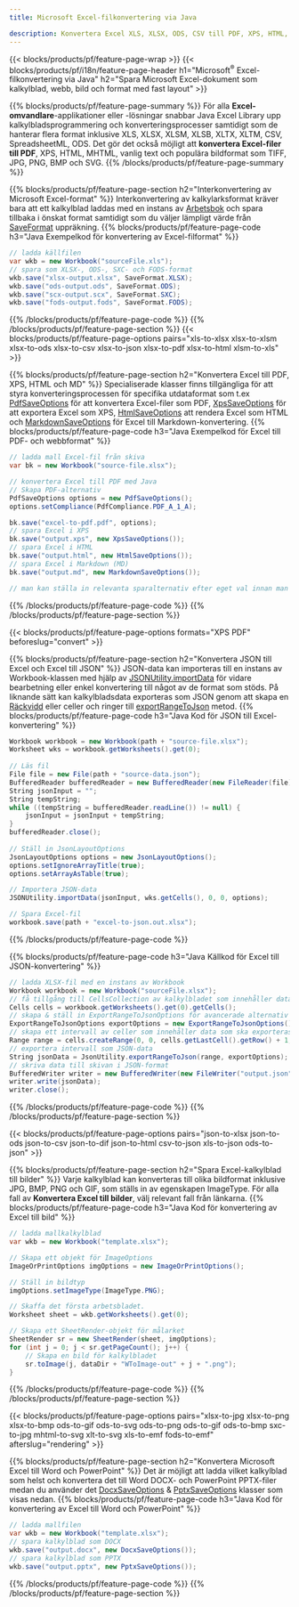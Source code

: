 ```yaml
---
title: Microsoft Excel-filkonvertering via Java 

description: Konvertera Excel XLS, XLSX, ODS, CSV till PDF, XPS, HTML, JPEG, HTML och många andra populära format med bara några rader med Java-kod.
---
```

{{< blocks/products/pf/feature-page-wrap >}}
{{< blocks/products/pf/i18n/feature-page-header h1="Microsoft<sup>&reg;</sup> Excel-filkonvertering via Java" h2="Spara Microsoft Excel-dokument som kalkylblad, webb, bild och format med fast layout" >}}

{{% blocks/products/pf/feature-page-summary %}}
För alla **Excel-omvandlare**-applikationer eller -lösningar snabbar Java Excel Library upp kalkylbladsprogrammering och konverteringsprocesser samtidigt som de hanterar flera format inklusive XLS, XLSX, XLSM, XLSB, XLTX, XLTM, CSV, SpreadsheetML, ODS. Det gör det också möjligt att **konvertera Excel-filer till PDF**, XPS, HTML, MHTML, vanlig text och populära bildformat som TIFF, JPG, PNG, BMP och SVG.
{{% /blocks/products/pf/feature-page-summary %}}

{{% blocks/products/pf/feature-page-section h2="Interkonvertering av Microsoft Excel-format" %}}
Interkonvertering av kalkylarksformat kräver bara att ett kalkylblad laddas med en instans av [Arbetsbok](https://reference.aspose.com/cells/java/com.aspose.cells/Workbook) och spara tillbaka i önskat format samtidigt som du väljer lämpligt värde från [SaveFormat](https://reference.aspose.com/cells/java/com.aspose.cells/SaveFormat) uppräkning.
{{% blocks/products/pf/feature-page-code h3="Java Exempelkod för konvertering av Excel-filformat" %}}

```cs
// ladda källfilen
var wkb = new Workbook("sourceFile.xls");
// spara som XLSX-, ODS-, SXC- och FODS-format
wkb.save("xlsx-output.xlsx", SaveFormat.XLSX);
wkb.save("ods-output.ods", SaveFormat.ODS);
wkb.save("scx-output.scx", SaveFormat.SXC);
wkb.save("fods-output.fods", SaveFormat.FODS);

```
{{% /blocks/products/pf/feature-page-code %}}
{{% /blocks/products/pf/feature-page-section %}}
{{< blocks/products/pf/feature-page-options pairs="xls-to-xlsx xlsx-to-xlsm xlsx-to-ods xlsx-to-csv xlsx-to-json xlsx-to-pdf xlsx-to-html xlsm-to-xls" >}}


{{% blocks/products/pf/feature-page-section h2="Konvertera Excel till PDF, XPS, HTML och MD" %}}
Specialiserade klasser finns tillgängliga för att styra konverteringsprocessen för specifika utdataformat som t.ex [PdfSaveOptions](https://reference.aspose.com/cells/java/com.aspose.cells/PdfSaveOptions) för att konvertera Excel-filer som PDF, [XpsSaveOptions](https://reference.aspose.com/cells/java/com.aspose.cells/XpsSaveOptions) för att exportera Excel som XPS, [HtmlSaveOptions](https://reference.aspose.com/cells/java/com.aspose.cells/HtmlSaveOptions) att rendera Excel som HTML och [MarkdownSaveOptions](https://reference.aspose.com/cells/java/com.aspose.cells/MarkdownSaveOptions) för Excel till Markdown-konvertering. 
{{% blocks/products/pf/feature-page-code h3="Java Exempelkod för Excel till PDF- och webbformat" %}}

```cs
// ladda mall Excel-fil från skiva
var bk = new Workbook("source-file.xlsx");

// konvertera Excel till PDF med Java
// Skapa PDF-alternativ
PdfSaveOptions options = new PdfSaveOptions();
options.setCompliance(PdfCompliance.PDF_A_1_A);

bk.save("excel-to-pdf.pdf", options);
// spara Excel i XPS
bk.save("output.xps", new XpsSaveOptions());
// spara Excel i HTML
bk.save("output.html", new HtmlSaveOptions());
// spara Excel i Markdown (MD)
bk.save("output.md", new MarkdownSaveOptions());

// man kan ställa in relevanta sparalternativ efter eget val innan man sparar till relevant format

```
{{% /blocks/products/pf/feature-page-code %}}
{{% /blocks/products/pf/feature-page-section %}}

{{< blocks/products/pf/feature-page-options formats="XPS PDF" beforeslug="convert" >}}

{{% blocks/products/pf/feature-page-section h2="Konvertera JSON till Excel och Excel till JSON" %}}
JSON-data kan importeras till en instans av Workbook-klassen med hjälp av [JSONUtility.importData](https://reference.aspose.com/cells/java/com.aspose.cells/jsonutility#importData) för vidare bearbetning eller enkel konvertering till något av de format som stöds. På liknande sätt kan kalkylbladsdata exporteras som JSON genom att skapa en [Räckvidd](https://reference.aspose.com/cells/java/com.aspose.cells/range) eller celler och ringer till [exportRangeToJson](https://reference.aspose.com/cells/java/com.aspose.cells/jsonutility) metod.
{{% blocks/products/pf/feature-page-code h3="Java Kod för JSON till Excel-konvertering" %}}
```cs
Workbook workbook = new Workbook(path + "source-file.xlsx");
Worksheet wks = workbook.getWorksheets().get(0);
		
// Läs fil
File file = new File(path + "source-data.json");
BufferedReader bufferedReader = new BufferedReader(new FileReader(file));
String jsonInput = "";
String tempString;
while ((tempString = bufferedReader.readLine()) != null) {
	jsonInput = jsonInput + tempString; 
}
bufferedReader.close();
							
// Ställ in JsonLayoutOptions
JsonLayoutOptions options = new JsonLayoutOptions();
options.setIgnoreArrayTitle(true);
options.setArrayAsTable(true);

// Importera JSON-data
JSONUtility.importData(jsonInput, wks.getCells(), 0, 0, options);

// Spara Excel-fil
workbook.save(path + "excel-to-json.out.xlsx");

```
{{% /blocks/products/pf/feature-page-code %}}

{{% blocks/products/pf/feature-page-code h3="Java Källkod för Excel till JSON-konvertering" %}}
```cs
// ladda XLSX-fil med en instans av Workbook
Workbook workbook = new Workbook("sourceFile.xlsx");
// få tillgång till CellsCollection av kalkylbladet som innehåller data som ska konverteras
Cells cells = workbook.getWorksheets().get(0).getCells();
// skapa & ställ in ExportRangeToJsonOptions för avancerade alternativ
ExportRangeToJsonOptions exportOptions = new ExportRangeToJsonOptions();
// skapa ett intervall av celler som innehåller data som ska exporteras
Range range = cells.createRange(0, 0, cells.getLastCell().getRow() + 1, cells.getLastCell().getColumn() + 1);
// exportera intervall som JSON-data
String jsonData = JsonUtility.exportRangeToJson(range, exportOptions);
// skriva data till skivan i JSON-format
BufferedWriter writer = new BufferedWriter(new FileWriter("output.json"));
writer.write(jsonData);
writer.close();    

```
{{% /blocks/products/pf/feature-page-code %}}
{{% /blocks/products/pf/feature-page-section %}}

{{< blocks/products/pf/feature-page-options pairs="json-to-xlsx json-to-ods json-to-csv json-to-dif json-to-html csv-to-json xls-to-json ods-to-json" >}}

{{% blocks/products/pf/feature-page-section h2="Spara Excel-kalkylblad till bilder" %}}
Varje kalkylblad kan konverteras till olika bildformat inklusive JPG, BMP, PNG och GIF, som ställs in av egenskapen ImageType. För alla fall av **Konvertera Excel till bilder**, välj relevant fall från länkarna.
{{% blocks/products/pf/feature-page-code h3="Java Kod för konvertering av Excel till bild" %}}
```cs
// ladda mallkalkylblad
var wkb = new Workbook("template.xlsx");

// Skapa ett objekt för ImageOptions
ImageOrPrintOptions imgOptions = new ImageOrPrintOptions();

// Ställ in bildtyp
imgOptions.setImageType(ImageType.PNG);

// Skaffa det första arbetsbladet.
Worksheet sheet = wkb.getWorksheets().get(0);

// Skapa ett SheetRender-objekt för målarket
SheetRender sr = new SheetRender(sheet, imgOptions);
for (int j = 0; j < sr.getPageCount(); j++) {
	// Skapa en bild för kalkylbladet
	sr.toImage(j, dataDir + "WToImage-out" + j + ".png");
}

```
{{% /blocks/products/pf/feature-page-code %}}
{{% /blocks/products/pf/feature-page-section %}}

{{< blocks/products/pf/feature-page-options pairs="xlsx-to-jpg xlsx-to-png xlsx-to-bmp ods-to-gif ods-to-svg ods-to-png ods-to-gif ods-to-bmp sxc-to-jpg mhtml-to-svg xlt-to-svg xls-to-emf fods-to-emf" afterslug="rendering" >}}

{{% blocks/products/pf/feature-page-section h2="Konvertera Microsoft Excel till Word och PowerPoint" %}}
Det är möjligt att ladda vilket kalkylblad som helst och konvertera det till Word DOCX- och PowerPoint PPTX-filer medan du använder det [DocxSaveOptions](https://reference.aspose.com/cells/java/com.aspose.cells/DocxSaveOptions) & [PptxSaveOptions](https://reference.aspose.com/cells/java/com.aspose.cells/PptxSaveOptions) klasser som visas nedan.
{{% blocks/products/pf/feature-page-code h3="Java Kod för konvertering av Excel till Word och PowerPoint" %}}
```cs
// ladda mallfilen
var wkb = new Workbook("template.xlsx");
// spara kalkylblad som DOCX
wkb.save("output.docx", new DocxSaveOptions());
// spara kalkylblad som PPTX
wkb.save("output.pptx", new PptxSaveOptions());

```
{{% /blocks/products/pf/feature-page-code %}}
{{% /blocks/products/pf/feature-page-section %}}
